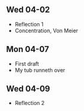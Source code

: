 <!--
##  Mon 01-13

##  Wed 01-15
- Fish, Rock groups

## nan

##  Wed 01-22
- Location, Location, Location

##  Mon 01-27

##  Wed 01-29

##  Mon 02-03
- Homework 1
- Commuting, Division

##  Wed 02-05
- Guesstimation Ch 2

##  Mon 02-10
- Homework 2

##  Wed 02-12

##  Mon 02-17
- Homework 3
- Brainstorm three topics

##  Wed 02-19
- Working your quads, Square dancing

##  Mon 02-24
- Homework 4

##  Wed 02-26
- Choose topic
- Sine qua non

##  Mon 03-03
- Homework 5
- All about e

##  Wed 03-05
- Power tools

##  Mon 03-10
- Estimation proposal

##  Wed 03-12

## nan

##  Mon 03-24
- Take it to the limit, Change we can believe in

##  Wed 03-26
- Proposal feedback
- It slices, it dices

## nan

-->

##  Wed 04-02
- Reflection 1
- Concentration, Von Meier

##  Mon 04-07
- First draft
- My tub runneth over

##  Wed 04-09
- Reflection 2

<!--
##  Mon 04-14
- Homework 6
- First draft feedback
- The new normal

##  Wed 04-16
- Reflection 3
- Chances are

##  Mon 04-21
- Final submission

##  Wed 04-23
- Reflection 4

##  Mon 04-28
- Reflection 5

##  Wed 04-30
- Reflection 6

-->
